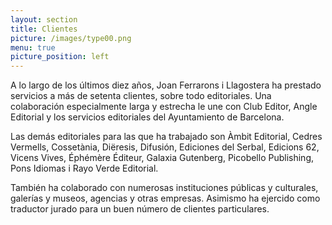 ```yaml
---
layout: section
title: Clientes
picture: /images/type00.png
menu: true
picture_position: left
---
```


A lo largo de los últimos diez años, Joan Ferrarons i Llagostera ha prestado servicios a más de setenta clientes, sobre todo editoriales. Una colaboración especialmente larga y estrecha le une con Club Editor, Angle Editorial y los servicios editoriales del Ayuntamiento de Barcelona.

Las demás editoriales para las que ha trabajado son Àmbit Editorial, Cedres Vermells, Cossetània, Diëresis, Difusión, Ediciones del Serbal, Edicions 62, Vicens Vives, Éphémère Éditeur, Galaxia Gutenberg, Picobello Publishing, Pons Idiomas i Rayo Verde Editorial.

También ha colaborado con numerosas instituciones públicas y culturales, galerías y museos, agencias y otras empresas. Asimismo ha ejercido como traductor jurado para un buen número de clientes particulares.